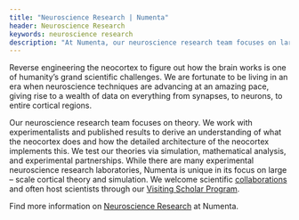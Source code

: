 ```yaml
---
title: "Neuroscience Research | Numenta"
header: Neuroscience Research
keywords: neuroscience research
description: "At Numenta, our neuroscience research team focuses on large-scale cortical theory and simulation. We work with experimentalists and published results to derive an understanding of the neocortex. We test our theories via simulation, mathematical analysis, and experimental partnerships."
---
```


Reverse engineering the neocortex to figure out how the brain works is one of humanity’s grand scientific challenges. We are fortunate to be living in an era when neuroscience techniques are advancing at an amazing pace, giving rise to a wealth of data on everything from synapses, to neurons, to entire cortical regions.

Our neuroscience research team focuses on theory. We work with experimentalists and published results to derive an understanding of what the neocortex does and how the detailed architecture of the neocortex implements this. We test our theories via simulation, mathematical analysis, and experimental partnerships. While there are many experimental neuroscience research laboratories, Numenta is unique in its focus on large – scale cortical theory and simulation. We welcome scientific [collaborations](/contact) and often host scientists through our [Visiting Scholar Program](/company/careers-and-team/careers/visiting-scholar-program/).

Find more information on [Neuroscience Research](/neuroscience-research/cortical-theory/) at Numenta.  
